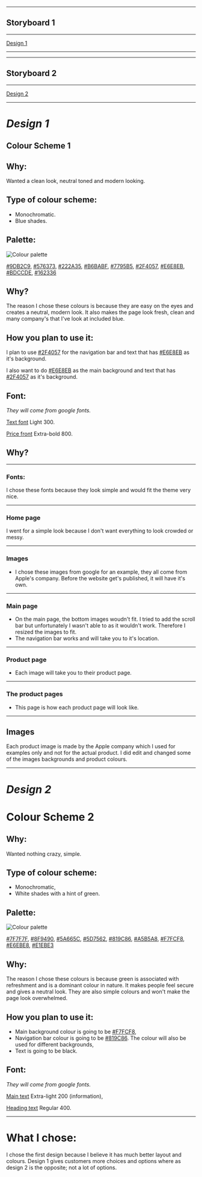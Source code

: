 
---
## **Storyboard 1**
---
[Design 1](https://acrobat.adobe.com/link/track?uri=urn:aaid:scds:US:eeee9e5b-9554-3877-9474-a95286a20f21)

---
---
## **Storyboard 2**
---
[Design 2](https://acrobat.adobe.com/link/review?uri=urn:aaid:scds:US:623d0417-5b03-3357-a864-2ef10454b5e9)

---
# _**Design 1**_

## Colour Scheme 1

## **Why:**

Wanted a clean look, neutral toned and modern looking.

## **Type of colour scheme:**

- Monochromatic.
- Blue shades. 

## **Palette:**

![Colour palette](img/colour1small.png)

[#9DB2C9](https://www.google.com/search?q=%239db2c9&rlz=1C1GCEA_enGB984GB984&ei=PVLlYdqaDYfZgAaD7qLoBQ&ved=0ahUKEwiarfrQ1rj1AhWHLMAKHQO3CF0Q4dUDCA4&uact=5&oq=%239db2c9&gs_lcp=Cgdnd3Mtd2l6EANKBAhBGAFKBAhGGABQAFgAYNywImgEcAB4AIABAIgBAJIBAJgBAMABAQ&sclient=gws-wiz&safe=active&ssui=on), [#576373](https://www.google.com/search?q=%23576373&rlz=1C1GCEA_enGB984GB984&ei=P1TlYaKTB5CQ8gLMlI-QDw&ved=0ahUKEwjiroDG2Lj1AhUQiFwKHUzKA_IQ4dUDCA4&uact=5&oq=%23576373&gs_lcp=Cgdnd3Mtd2l6EANKBAhBGAFKBAhGGABQAFgAYI0EaAFwAHgAgAEAiAEAkgEAmAEAwAEB&sclient=gws-wiz&safe=active&ssui=on), [#222A35](https://www.google.com/search?q=%23222A35&rlz=1C1GCEA_enGB984GB984&oq=%23222a35&aqs=chrome.0.69i59j0i30j0i30i395.4159j1j7&sourceid=chrome&ie=UTF-8&safe=active&ssui=on), [#B6BABF](https://www.google.com/search?q=%23b6babf&rlz=1C1GCEA_enGB984GB984&oq=%23b6babf&aqs=chrome..69i57.6529j1j7&sourceid=chrome&ie=UTF-8&safe=active&ssui=on), [#7795B5](https://www.google.com/search?q=%237795b5&rlz=1C1GCEA_enGB984GB984&oq=%237795b5&aqs=chrome..69i57.6660j0j7&sourceid=chrome&ie=UTF-8&safe=active&ssui=on), [#2F4057](https://www.google.com/search?q=%232f4057&rlz=1C1GCEA_enGB984GB984&oq=%232f4057&aqs=chrome..69i57.6631j1j7&sourceid=chrome&ie=UTF-8&safe=active&ssui=on), [#E6E8EB](https://www.google.com/search?q=%23e6e8eb&rlz=1C1GCEA_enGB984GB984&oq=%23e6e8eb&aqs=chrome.0.69i59j0i30i395j69i60.11255j1j7&sourceid=chrome&ie=UTF-8&safe=active&ssui=on), [#BDCCDE](https://www.google.com/search?q=%23bdccde&rlz=1C1GCEA_enGB984GB984&oq=%23bdccde&aqs=chrome..69i57.4761j0j7&sourceid=chrome&ie=UTF-8&safe=active&ssui=on), [#162336](https://www.google.com/search?q=%23162336&rlz=1C1GCEA_enGB984GB984&oq=%23162336&aqs=chrome..69i57.6241j0j7&sourceid=chrome&ie=UTF-8&safe=active&ssui=on)
 
## **Why?** 
The reason I chose these colours is because they are easy on the eyes and creates a neutral, modern look. It also makes the page look fresh, clean and many company's that I've look at included blue.  

## **How you plan to use it:**

I plan to use [#2F4057](https://www.google.com/search?q=%232f4057&rlz=1C1GCEA_enGB984GB984&oq=%232f4057&aqs=chrome..69i57.6631j1j7&sourceid=chrome&ie=UTF-8&safe=active&ssui=on) for the navigation bar and text that has [#E6E8EB](https://www.google.com/search?q=%23e6e8eb&rlz=1C1GCEA_enGB984GB984&oq=%23e6e8eb&aqs=chrome.0.69i59j0i30i395j69i60.11255j1j7&sourceid=chrome&ie=UTF-8&safe=active&ssui=on) as it's background.

I also want to do [#E6E8EB](https://www.google.com/search?q=%23e6e8eb&rlz=1C1GCEA_enGB984GB984&oq=%23e6e8eb&aqs=chrome.0.69i59j0i30i395j69i60.11255j1j7&sourceid=chrome&ie=UTF-8&safe=active&ssui=on) as the main background and text that has [#2F4057](https://www.google.com/search?q=%232f4057&rlz=1C1GCEA_enGB984GB984&oq=%232f4057&aqs=chrome..69i57.6631j1j7&sourceid=chrome&ie=UTF-8&safe=active&ssui=on) as it's background.

## **Font:**

*They will come from google fonts.*

[Text font](https://fonts.google.com/specimen/Work+Sans) Light 300.

[Price front](https://fonts.google.com/specimen/Nanum+Gothic) Extra-bold 800.

## **Why?** 
---
### **Fonts:**
I chose these fonts because they look simple and would fit the theme very nice.

---
### **Home page** 
I went for a simple look because I don't want everything to look crowded or messy.

---
### **Images**
- I chose these images from google for an example, they all come from Apple's company. Before the website get's published, it will have it's own.

---
### **Main page**
- On the main page, the bottom images woudn't fit. I tried to add the scroll bar but unfortunately I wasn't able to as it wouldn't work. Therefore I resized the images to fit.
- The navigation bar works and will take you to it's location.

---
### **Product page**
- Each image will take you to their product page.

---
### **The product pages**
- This page is how each product page will look like.
---

## **Images**
Each product image is made by the Apple company which I used for examples only and not for the actual product. I did edit and changed some of the images backgrounds and product colours. 

---
# _**Design 2**_

# Colour Scheme 2

## **Why:**
Wanted nothing crazy, simple.

## **Type of colour scheme:**
- Monochromatic,
- White shades with a hint of green.
## **Palette:**

![Colour palette](img/colour2small.png)

[#7F7F7F](https://www.google.com/search?q=%237f7f7f&rlz=1C1GCEA_enGB984GB984&ei=A_XfYZXMG4yV8gKL7YCIBA&ved=0ahUKEwjV2e-Cua71AhWMilwKHYs2AEEQ4dUDCA4&uact=5&oq=%237f7f7f&gs_lcp=Cgdnd3Mtd2l6EAMyBQgAEIAEMgUIABCABDIECAAQHjIECAAQHjIECAAQHjIGCAAQChAeMgQIABAeMgQIABAeMgQIABAeMgQIABAeSgQIQRgASgQIRhgAUABYAGDIBGgAcAB4AIABPYgBPZIBATGYAQCgAQKgAQHAAQE&sclient=gws-wiz&safe=active&ssui=on), [#8F9490](https://www.google.com/search?q=%238f9490&rlz=1C1GCEA_enGB984GB984&ei=VizpYezCD4jVkwWGwYawDQ&ved=0ahUKEwjsxZyGg8D1AhWI6qQKHYagAdYQ4dUDCA4&uact=5&oq=%238f9490&gs_lcp=Cgdnd3Mtd2l6EAM6BwgAEEcQsANKBAhBGABKBAhGGABQ9QdY9QdgpS5oAXACeACAATWIATWSAQExmAEAoAEByAEEwAEB&sclient=gws-wiz&safe=active&ssui=on), [#5A665C](https://www.google.com/search?q=%235a665c&rlz=1C1GCEA_enGB984GB984&ei=ZyzpYYKEI4_XkwX3pp-IDw&ved=0ahUKEwjC072Og8D1AhWP66QKHXfTB_EQ4dUDCA4&uact=5&oq=%235a665c&gs_lcp=Cgdnd3Mtd2l6EANKBAhBGAFKBAhGGABQhAZYhAZg4gdoAXAAeACAATSIATSSAQExmAEAoAEBwAEB&sclient=gws-wiz&safe=active&ssui=on), [#5D7562](https://www.google.com/search?q=%235d7562&rlz=1C1GCEA_enGB984GB984&oq=%235d7562&aqs=chrome..69i57.5978j0j7&sourceid=chrome&ie=UTF-8&safe=active&ssui=on), [#819C86](https://www.google.com/search?q=%23819c86&rlz=1C1GCEA_enGB984GB984&oq=%23819c86&aqs=chrome..69i57.6745j0j7&sourceid=chrome&ie=UTF-8&safe=active&ssui=on), [#A5B5A8](https://www.google.com/search?q=%23a5b5a8&rlz=1C1GCEA_enGB984GB984&oq=%23a5b5a8&aqs=chrome..69i57.6567j0j7&sourceid=chrome&ie=UTF-8&safe=active&ssui=on), [#F7FCF8](https://www.google.com/search?q=%23f7fcf8&rlz=1C1GCEA_enGB984GB984&ei=kizpYaGUE6_isAfN2oGwDg&ved=0ahUKEwihpe6ig8D1AhUvMewKHU1tAOYQ4dUDCA4&uact=5&oq=%23f7fcf8&gs_lcp=Cgdnd3Mtd2l6EANKBAhBGAFKBAhGGABQiQpYiQpgwwtoAXAAeACAAT2IAT2SAQExmAEAoAEBwAEB&sclient=gws-wiz&safe=active&ssui=on), [#E6EBE8](https://www.google.com/search?q=%23e6ebe8&rlz=1C1GCEA_enGB984GB984&ei=GDfpYfrIIs-igQaf45aACQ&ved=0ahUKEwj6tMqnjcD1AhVPUcAKHZ-xBZAQ4dUDCA4&uact=5&oq=%23e6ebe8&gs_lcp=Cgdnd3Mtd2l6EANKBAhBGAFKBAhGGABQAFgAYJIGaAFwAHgAgAEAiAEAkgEAmAEAwAEB&sclient=gws-wiz&safe=active&ssui=on), [#E1EBE3](https://www.google.com/search?q=%23E1EBE3&rlz=1C1GCEA_enGB984GB984&oq=%23e1ebe3&aqs=chrome.0.69i59.7020j0j7&sourceid=chrome&ie=UTF-8&safe=active&ssui=on)

## **Why:**
The reason I chose these colours is because green is associated with refreshment and is a dominant colour in nature. It makes people feel secure and gives a neutral look. They are also simple colours and won't make the page look overwhelmed.

## **How you plan to use it:**

- Main background colour is going to be [#F7FCF8](https://www.google.com/search?q=%23F7FCF8&rlz=1C1GCEA_enGB984GB984&ei=mPbfYa6eCZqA8gKk85rQCA&ved=0ahUKEwiuyuzDuq71AhUagFwKHaS5BooQ4dUDCA4&uact=5&oq=%23F7FCF8&gs_lcp=Cgdnd3Mtd2l6EANKBAhBGABKBAhGGABQAFgAYNwDaABwAHgAgAFZiAFZkgEBMZgBAKABAqABAcABAQ&sclient=gws-wiz&safe=active&ssui=on),
- Navigation bar colour is going to be [#819C86](https://www.google.com/search?q=%23819c86&rlz=1C1GCEA_enGB984GB984&oq=%23819c86&aqs=chrome..69i57.6745j0j7&sourceid=chrome&ie=UTF-8&safe=active&ssui=on). The colour will also be used for different backgrounds,
- Text is going to be black.


## **Font:**

*They will come from google fonts.*

[Main text](https://fonts.google.com/specimen/Mulish) Extra-light 200 (information),

[Heading text](https://fonts.google.com/specimen/Acme#standard-styles) Regular 400.

---

# **What I chose:**
I chose the first design because I believe it has much better layout and colours. Design 1 gives customers more choices and options where as design 2 is the opposite; not a lot of options. 

